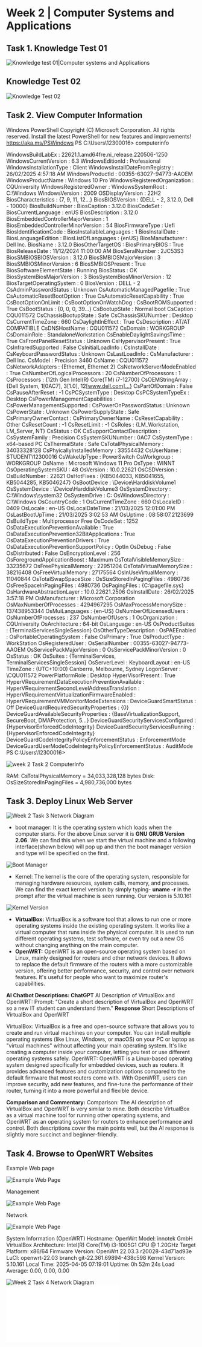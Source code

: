 # Week 2 | Computer Systems and Applications

## Task 1. Knowledge Test 01
![Knowledge test 01|Computer systems and Applications](images/week1-Knowledge-test-01.png)

## Knowledge Test 02
![Knowledge Test 02](images/Week2-Task1-Knowledgetest.png)

## Task 2. View Computer Information
Windows PowerShell
Copyright (C) Microsoft Corporation. All rights reserved.
                                                                                                                        Install the latest PowerShell for new features and improvements! https://aka.ms/PSWindows                                                                                                                                                       PS C:\Users\12300016> computerinfo

WindowsBuildLabEx                                       : 22621.1.amd64fre.ni_release.220506-1250
WindowsCurrentVersion                                   : 6.3
WindowsEditionId                                        : Professional
WindowsInstallationType                                 : Client
WindowsInstallDateFromRegistry                          : 26/02/2025 4:57:18 AM
WindowsProductId                                        : 00355-63027-94773-AAOEM
WindowsProductName                                      : Windows 10 Pro
WindowsRegisteredOrganization                           : CQUniversity
WindowsRegisteredOwner                                  :
WindowsSystemRoot                                       : C:\Windows
WindowsVersion                                          : 2009
OSDisplayVersion                                        : 22H2
BiosCharacteristics                                     : {7, 9, 11, 12...}
BiosBIOSVersion                                         : {DELL   - 2, 3.12.0, Dell - 10000}
BiosBuildNumber                                         :
BiosCaption                                             : 3.12.0
BiosCodeSet                                             :
BiosCurrentLanguage                                     : enUS
BiosDescription                                         : 3.12.0
BiosEmbeddedControllerMajorVersion                      : 1
BiosEmbeddedControllerMinorVersion                      : 54
BiosFirmwareType                                        : Uefi
BiosIdentificationCode                                  :
BiosInstallableLanguages                                : 1
BiosInstallDate                                         :
BiosLanguageEdition                                     :
BiosListOfLanguages                                     : {enUS}
BiosManufacturer                                        : Dell Inc.
BiosName                                                : 3.12.0
BiosOtherTargetOS                                       :
BiosPrimaryBIOS                                         : True
BiosReleaseDate                                         : 11/12/2024 11:00:00 AM
BiosSeralNumber                                         : 2JC53S3
BiosSMBIOSBIOSVersion                                   : 3.12.0
BiosSMBIOSMajorVersion                                  : 3
BiosSMBIOSMinorVersion                                  : 6
BiosSMBIOSPresent                                       : True
BiosSoftwareElementState                                : Running
BiosStatus                                              : OK
BiosSystemBiosMajorVersion                              : 3
BiosSystemBiosMinorVersion                              : 12
BiosTargetOperatingSystem                               : 0
BiosVersion                                             : DELL   - 2
CsAdminPasswordStatus                                   : Unknown
CsAutomaticManagedPagefile                              : True
CsAutomaticResetBootOption                              : True
CsAutomaticResetCapability                              : True
CsBootOptionOnLimit                                     :
CsBootOptionOnWatchDog                                  :
CsBootROMSupported                                      : True
CsBootStatus                                            : {0, 0, 0, 39...}
CsBootupState                                           : Normal boot
CsCaption                                               : CQU011572
CsChassisBootupState                                    : Safe
CsChassisSKUNumber                                      : Desktop
CsCurrentTimeZone                                       : 660
CsDaylightInEffect                                      : True
CsDescription                                           : AT/AT COMPATIBLE
CsDNSHostName                                           : CQU011572
CsDomain                                                : WORKGROUP
CsDomainRole                                            : StandaloneWorkstation
CsEnableDaylightSavingsTime                             : True
CsFrontPanelResetStatus                                 : Unknown
CsHypervisorPresent                                     : True
CsInfraredSupported                                     : False
CsInitialLoadInfo                                       :
CsInstallDate                                           :
CsKeyboardPasswordStatus                                : Unknown
CsLastLoadInfo                                          :
CsManufacturer                                          : Dell Inc.
CsModel                                                 : Precision 3460
CsName                                                  : CQU011572
CsNetworkAdapters                                       : {Ethernet, Ethernet 2}
CsNetworkServerModeEnabled                              : True
CsNumberOfLogicalProcessors                             : 20
CsNumberOfProcessors                                    : 1
CsProcessors                                            : {12th Gen Intel(R) Core(TM) i7-12700}
CsOEMStringArray                                        : {Dell System, 1[0AC7], 3[1.0], 12[www.dell.com]...}
CsPartOfDomain                                          : False
CsPauseAfterReset                                       : -1
CsPCSystemType                                          : Desktop
CsPCSystemTypeEx                                        : Desktop
CsPowerManagementCapabilities                           :
CsPowerManagementSupported                              :
CsPowerOnPasswordStatus                                 : Unknown
CsPowerState                                            : Unknown
CsPowerSupplyState                                      : Safe
CsPrimaryOwnerContact                                   :
CsPrimaryOwnerName                                      :
CsResetCapability                                       : Other
CsResetCount                                            : -1
CsResetLimit                                            : -1
CsRoles                                                 : {LM_Workstation, LM_Server, NT}
CsStatus                                                : OK
CsSupportContactDescription                             :
CsSystemFamily                                          : Precision
CsSystemSKUNumber                                       : 0AC7
CsSystemType                                            : x64-based PC
CsThermalState                                          : Safe
CsTotalPhysicalMemory                                   : 34033328128
CsPhyicallyInstalledMemory                              : 33554432
CsUserName                                              : STUDENT\12300016
CsWakeUpType                                            : PowerSwitch
CsWorkgroup                                             : WORKGROUP
OsName                                                  : Microsoft Windows 11 Pro
OsType                                                  : WINNT
OsOperatingSystemSKU                                    : 48
OsVersion                                               : 10.0.22621
OsCSDVersion                                            :
OsBuildNumber                                           : 22621
OsHotFixes                                              : {KB5044033, KB5041655, KB5044285, KB5046247}
OsBootDevice                                            : \Device\HarddiskVolume1
OsSystemDevice                                          : \Device\HarddiskVolume3
OsSystemDirectory                                       : C:\Windows\system32
OsSystemDrive                                           : C:
OsWindowsDirectory                                      : C:\Windows
OsCountryCode                                           : 1
OsCurrentTimeZone                                       : 660
OsLocaleID                                              : 0409
OsLocale                                                : en-US
OsLocalDateTime                                         : 21/03/2025 12:01:00 PM
OsLastBootUpTime                                        : 21/03/2025 3:02:53 AM
OsUptime                                                : 08:58:07.2123699
OsBuildType                                             : Multiprocessor Free
OsCodeSet                                               : 1252
OsDataExecutionPreventionAvailable                      : True
OsDataExecutionPrevention32BitApplications              : True
OsDataExecutionPreventionDrivers                        : True
OsDataExecutionPreventionSupportPolicy                  : OptIn
OsDebug                                                 : False
OsDistributed                                           : False
OsEncryptionLevel                                       : 256
OsForegroundApplicationBoost                            : Maximum
OsTotalVisibleMemorySize                                : 33235672
OsFreePhysicalMemory                                    : 22951204
OsTotalVirtualMemorySize                                : 38216408
OsFreeVirtualMemory                                     : 27175564
OsInUseVirtualMemory                                    : 11040844
OsTotalSwapSpaceSize                                    :
OsSizeStoredInPagingFiles                               : 4980736
OsFreeSpaceInPagingFiles                                : 4980736
OsPagingFiles                                           : {C:\pagefile.sys}
OsHardwareAbstractionLayer                              : 10.0.22621.2506
OsInstallDate                                           : 26/02/2025 3:57:18 PM
OsManufacturer                                          : Microsoft Corporation
OsMaxNumberOfProcesses                                  : 4294967295
OsMaxProcessMemorySize                                  : 137438953344
OsMuiLanguages                                          : {en-US}
OsNumberOfLicensedUsers                                 :
OsNumberOfProcesses                                     : 237
OsNumberOfUsers                                         : 1
OsOrganization                                          : CQUniversity
OsArchitecture                                          : 64-bit
OsLanguage                                              : en-US
OsProductSuites                                         : {TerminalServicesSingleSession}
OsOtherTypeDescription                                  :
OsPAEEnabled                                            :
OsPortableOperatingSystem                               : False
OsPrimary                                               : True
OsProductType                                           : WorkStation
OsRegisteredUser                                        :
OsSerialNumber                                          : 00355-63027-94773-AAOEM
OsServicePackMajorVersion                               : 0
OsServicePackMinorVersion                               : 0
OsStatus                                                : OK
OsSuites                                                : {TerminalServices, TerminalServicesSingleSession}
OsServerLevel                                           :
KeyboardLayout                                          : en-US
TimeZone                                                : (UTC+10:00) Canberra, Melbourne, Sydney
LogonServer                                             : \\CQU011572
PowerPlatformRole                                       : Desktop
HyperVisorPresent                                       : True
HyperVRequirementDataExecutionPreventionAvailable       :
HyperVRequirementSecondLevelAddressTranslation          :
HyperVRequirementVirtualizationFirmwareEnabled          :
HyperVRequirementVMMonitorModeExtensions                :
DeviceGuardSmartStatus                                  : Off
DeviceGuardRequiredSecurityProperties                   : {0}
DeviceGuardAvailableSecurityProperties                  : {BaseVirtualizationSupport, SecureBoot, DMAProtection, 5...}
DeviceGuardSecurityServicesConfigured                   : {HypervisorEnforcedCodeIntegrity}
DeviceGuardSecurityServicesRunning                      : {HypervisorEnforcedCodeIntegrity}
DeviceGuardCodeIntegrityPolicyEnforcementStatus         : EnforcementMode
DeviceGuardUserModeCodeIntegrityPolicyEnforcementStatus : AuditMode
PS C:\Users\12300016>

![week 2 Task 2 ComputerInfo](./images/week2-task2-computerinfo.png)

RAM: CsTotalPhysicalMemory = 34,033,328,128 bytes
Disk: OsSizeStoredInPagingFiles = 4,980,736,000 bytes

## Task 3. Deploy Linux Web Server

![Week 2 Task 3 Network Diagram](./images/task3-virtualbox.png)

- boot manager: It is the operating system which loads when the computer starts. For the above Linux server it is **GNU GRUB Version 2.06**. We can find this when 
 we start the virtual machine and a following interface(shown below) will pop up and then the boot manager version and type will be specified on the first.

 ![Boot Manager](images/Week2-task3-bootmanager.png)
- Kernel: The kernel is the core of the operating system, responsible for managing hardware resources, system calls, memory, and processes. We can find the exact kernel version by simply typing- **uname -r** in the prompt after the virtual machine is seen running. Our version is 5.10.161

![Kernel Version](images/week2-task3-kernelversion.png)

- **VirtualBox:** VirtualBox is a software tool that allows to run one or more operating systems inside the existing operating system. It works like a virtual computer that runs inside the physical computer. It is used to run different operating systems, test software, or even try out a new OS without changing anything on the main computer.
- **OpenWRT:** OpenWRT is an open-source operating system based on Linux, mainly designed for routers and other network devices. It allows to replace the default firmware of the routers with a more customizable version, offering better performance, security, and control over network features. It's useful for people who want to maximize router's capabilities.

**AI Chatbot Descriptions: ChatGPT**
AI Description of VirtualBox and OpenWRT:
Prompt: "Create a short description of VirtualBox and OpenWRT so a new IT student can understand them."
**Response**
Short Descriptions of VirtualBox and OpenWRT

VirtualBox: VirtualBox is a free and open-source software that allows you to create and run virtual machines on your computer. You can install multiple operating systems (like Linux, Windows, or macOS) on your PC or laptop as "virtual machines" without affecting your main operating system. It's like creating a computer inside your computer, letting you test or use different operating systems safely.
OpenWRT: OpenWRT is a Linux-based operating system designed specifically for embedded devices, such as routers. It provides advanced features and customization options compared to the default firmware that most routers come with. With OpenWRT, users can improve security, add new features, and fine-tune the performance of their router, turning it into a more powerful and flexible device.

**Comparison and Commentary:**
Comparison: The AI description of VirtualBox and OpenWRT is very similar to mine. Both describe VirtualBox as a virtual machine tool for running other operating systems, and OpenWRT as an operating system for routers to enhance performance and control. Both descriptions cover the main points well, but the AI response is slightly more succinct and beginner-friendly.

## Task 4. Browse to OpenWRT Websites
Example Web page

![Example Web Page](images/week2-task4-openwrt.png)

Management

![Example Web Page](images/week2-task4-openwrtmanagement.png)

Network

![Example Web Page](images/week2-task4-openwrtnetwork.png)

System Information (OpenWRT)
Hostname: OpenWrt
Model: innotek GmbH VirtualBox
Architecture: Intel(R) Core(TM) i3-1005G1 CPU @ 1.20GHz
Target Platform: x86/64
Firmware Version: OpenWrt 22.03.3 r20028-43d71ad93e
LuCI: openwrt-22.03 branch git-22.361.69894-438c598
Kernel Version: 5.10.161
Local Time: 2025-04-05 07:19:01
Uptime: 0h 52m 24s
Load Average: 0.00, 0.00, 0.00

![Week 2 Task 4 Network Diagram](images/week2-task4-virtualmachineoff.png)
![Week 2 Class Task: Answers to the Questions given by Tutor in MS Teams](images/Week-2_QuestionAnswers.txt)

